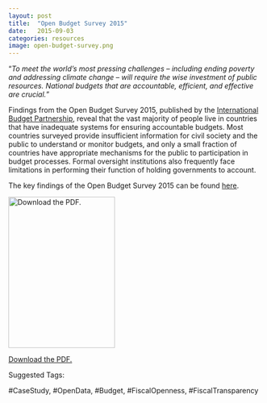```yaml
---
layout: post
title:  "Open Budget Survey 2015"
date:   2015-09-03
categories: resources
image: open-budget-survey.png
---
```


“*To meet the world’s most pressing challenges – including ending poverty and addressing climate change – will require the wise investment of public resources. National budgets that are accountable, efficient, and effective are crucial.*”

Findings from the Open Budget Survey 2015, published by the <a href="http://internationalbudget.org/">International Budget Partnership</a>, reveal that the vast majority of people live in countries that have inadequate systems for ensuring accountable budgets. Most countries surveyed provide insufficient information for civil society and the public to understand or monitor budgets, and only a small fraction of countries have appropriate mechanisms for the public to participation in budget processes. Formal oversight institutions also frequently face limitations in performing their function of holding governments to account.

The key findings of the Open Budget Survey 2015 can be found <a href="http://internationalbudget.org/opening-budgets/open-budget-initiative/open-budget-survey/publications-2/rankings-key-findings/key-findings/">here</a>.

<div style="width: 221px"><a href="http://internationalbudget.org/wp-content/uploads/OBS2015-Report-English.pdf" target="_blank"><img src="{{site.baseurl}}/img/open-budget-survey.png" alt="Download the PDF." width="211" height="300"></a><p><a href="http://internationalbudget.org/wp-content/uploads/OBS2015-Report-English.pdf" target="_blank">Download the PDF.</a></p></div>

Suggested Tags:

 #CaseStudy, #OpenData, #Budget, #FiscalOpenness, #FiscalTransparency
